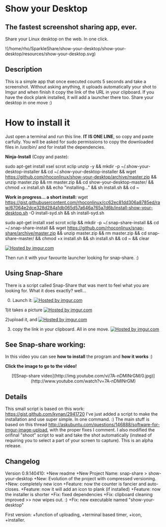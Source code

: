 Show your Desktop
=================
The fastest screenshot sharing app, ever.
------------------------------------

Share your Linux desktop on the web. In one click.

!(/home/rho/SparkleShare/show-your-desktop/show-your-desktop/resources/show-your-desktop.svg)


Description
-----------

This is a simple app that once executed counts 5 seconds and take a screenshot. Without asking anything, it uploads automatically your shot to Imgur and when finish it copy the link of the URL in your clipboard. If you have the dock plank installed, it will add a launcher there too. Share your desktop in one move :)



How to install it
=================

Just  open a terminal and run this line. **IT IS ONE LINE**, so copy and paste carfully. You will be asked for sudo permissions to copy the downloaded files in /usr/bin/ and for install the dependencies.

**Ninja-Install** (Copy and paste):

sudo apt-get install xsel scrot xclip unzip -y && mkdir -p ~/.show-your-desktop-installer && cd ~/.show-your-desktop-installer && wget https://github.com/rhoconlinux/show-your-desktop/archive/master.zip && unzip master.zip && rm master.zip && cd show-your-desktop-master/ && chmod +x install.sh && echo "installing..." && sh install.sh && cd ~




**Work in progress... a short install:**
wget  https://gist.githubusercontent.com/rhoconlinux/cc62ec81dd306a8785ed/raw/67064e2dce328d284a1db065d57a646a765a7d6b/install-show-your-desktop.sh -O install-syd.sh && sh install-syd.sh



sudo apt-get install xsel scrot xclip && mkdir -p ~/.snap-share-install && cd ~/.snap-share-install && wget https://github.com/rhoconlinux/snap-share/archive/master.zip && unzip master.zip && rm master.zip &&  cd snap-share-master/ &&  chmod +x  install.sh && sh install.sh && cd ~ && clear

<a href="http://imgur.com/xce5uF2"><img src="http://i.imgur.com/xce5uF2.png" title="Hosted by imgur.com"/></a>

Then run it with your favourite launcher looking for snap-share. :)







Using Snap-Share
--------------
There is a script called Snap-Share that was ment to feel what you are looking for.
What it does exactly? well...

0) Launch it:
<a href="http://imgur.com/kkf8ogr"><img src="http://i.imgur.com/kkf8ogr.png" title="Hosted by imgur.com"/></a>

1)it takes a picture
<a href="http://imgur.com/VlVnbDX"><img src="http://i.imgur.com/VlVnbDX.png" title="Hosted by imgur.com"/></a>

2)upload it, and
<a href="http://imgur.com/f0f1jTb"><img src="http://i.imgur.com/f0f1jTb.png" title="Hosted by imgur.com" /></a>

3) copy the link in your clipboard. All in one move.
<a href="http://imgur.com/kaUcrLA"><img src="http://i.imgur.com/kaUcrLA.png" title="Hosted by imgur.com"/></a>



See Snap-share working:
-----------------------

In this video you can see **how to install** the program and **how it works** :)

**Click the image to go to the video!**
<center>[![Snap-share video](http://img.youtube.com/vi/7A-nDMINrGM/0.jpg)](http://www.youtube.com/watch?v=7A-nDMINrGM)</center>

Details
-------

This small script is based on this work: https://gist.github.com/kynan/2941720
I've just added a script to make the installation and use super simple. In one command. :)
The main stuff is based on this thread http://askubuntu.com/questions/146888/software-for-imgur-image-upload, with the proper fixes I comment. I also modified the orifinal "shoot" script to wait and take the shot automatically (instead of requiring you to select a part of your screen to capture). This is an alpha release.



Changelog
----------
Version 0.9.140410:
+New readme
+New Project Name: snap-share > show-your-desktop
+New: Evolution of the project with compressed versioning.
+New: completely new icon
+Feature: now the counter is fancier and auto-closes.
+Feature: now it will add an icon to plank (if installed)
+Feature: now the installer is shorter
+Fix: fixed dependencies
+Fix: clipboard cleaning improved >> now wipes out. :)
+Fix: new executable named "show-your-desktop"




First version: +function of uploading, +terminal based timer, +icon, +installer.
